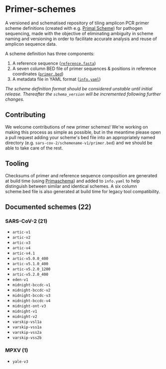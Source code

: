 # Primer-schemes

A versioned and schematised repository of tiling amplicon PCR primer scheme definitions (created with e.g. [Primal Scheme](https://primalscheme.com)) for pathogen sequencing, made with the objective of eliminating ambiguity in scheme naming and versioning in order to facilitate accurate analysis and reuse of amplicon sequence data.

A scheme definition has three components:

1.  A reference sequence ([`reference.fasta`](https://github.com/pha4ge/primer-schemes/blob/main/sars-cov-2/artic/v4.1/reference.fasta))
2. A seven column BED file of primer sequences & positions in reference coordinates ([`primer.bed`](https://github.com/pha4ge/primer-schemes/blob/main/sars-cov-2/artic/v4.1/primer.bed))
3. A metadata file in YAML format ([`info.yaml`](https://github.com/pha4ge/primer-schemes/blob/main/sars-cov-2/artic/v4.1/reference.fasta))

*The scheme definition format should be considered unstable until initial release. Thereafter the `schema_version` will be incremented following further changes.*



## Contributing

We welcome contributions of new primer schemes! We're working on making this process as simple as possible, but in the meantime please open a pull request adding your scheme's bed file into an appropriately named directory (e.g. `sars-cov-2/schemename-v1/primer.bed`) and we should be able to take care of the rest.



## Tooling

Checksums of primer and reference sequence composition are generated at build time (using [Primaschema](https://github.com/pha4ge/primaschema)) and added to `info.yaml` to help distinguish between similar and identical schemes. A six column scheme.bed file is also generated at build time for legacy tool compatibility.



## Documented schemes (22)

### SARS-CoV-2 (21)

 - `artic-v1`
 - `artic-v2`
 - `artic-v3`
 - `artic-v4`
 - `artic-v4.1`
 - `artic-v5.0.0_400`
 - `artic-v5.1.0_400`
 - `artic-v5.2.0_1200`
 - `artic-v5.2.0_400`
 - `eden-v1`
 - `midnight-bccdc-v1`
 - `midnight-bccdc-v2`
 - `midnight-bccdc-v3`
 - `midnight-bccdc-v4`
 - `midnight-ont-v3`
 - `midnight-v1`
 - `midnight-v2`
 - `varskip-vsl1a`
 - `varskip-vss1a`
 - `varskip-vss2a`
 - `varskip-vss2b`



### MPXV (1)

- `yale-v3`





